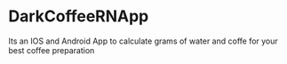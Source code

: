 # DarkCoffeeRNApp
Its an IOS and Android App to calculate grams of water and coffe for your best coffee preparation
